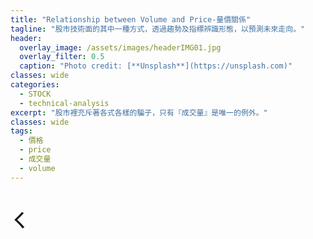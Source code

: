 ```yaml
---
title: "Relationship between Volume and Price-量價關係"
tagline: "股市技術面的其中一種方式，透過趨勢及指標辨識形態，以預測未來走向。"
header:
  overlay_image: /assets/images/headerIMG01.jpg
  overlay_filter: 0.5
  caption: "Photo credit: [**Unsplash**](https://unsplash.com)"
classes: wide
categories:
  - STOCK
  - technical-analysis
excerpt: "股市裡充斥著各式各樣的騙子，只有『成交量』是唯一的例外。"
classes: wide
tags:
  - 價格
  - price
  - 成交量
  - volume
---
```


# ㄑ
<!--stackedit_data:
eyJoaXN0b3J5IjpbLTE1OTM1NzY0OF19
-->